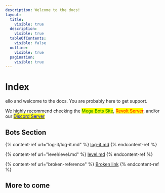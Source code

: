 ```yaml
---
description: Welcome to the docs!
layout:
  title:
    visible: true
  description:
    visible: true
  tableOfContents:
    visible: false
  outline:
    visible: true
  pagination:
    visible: true
---
```


# Index

ello and welcome to the docs. You are probably here to get support.

We highly recommend checking the [<mark style="color:green;">Mega Bots Site</mark>](https://mu-mega-bots.github.io/), [<mark style="color:red;">Revolt Server</mark>](https://rvlt.gg/d921cr9H), and/or our [<mark style="color:blue;">Discord Server</mark>](https://discord.gg/J9N6evPF8Y)

## Bots Section

{% content-ref url="log-it/log-it.md" %}
[log-it.md](log-it/log-it.md)
{% endcontent-ref %}

{% content-ref url="level/level.md" %}
[level.md](level/level.md)
{% endcontent-ref %}

{% content-ref url="broken-reference" %}
[Broken link](broken-reference)
{% endcontent-ref %}

## More to come
